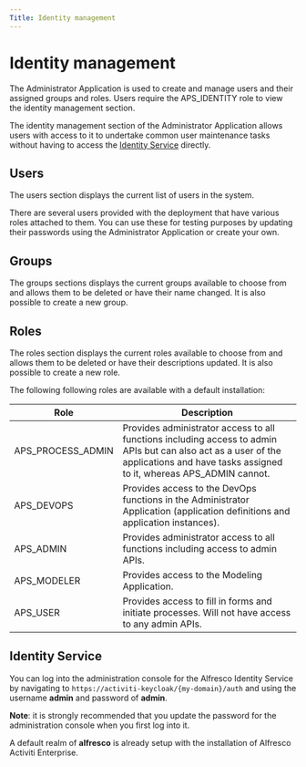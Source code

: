 ```yaml
---
Title: Identity management
--- 
```


# Identity management
The Administrator Application is used to create and manage users and their assigned groups and roles. Users require the APS_IDENTITY role to view the identity management section. 

The identity management section of the Administrator Application allows users with access to it to undertake common user maintenance tasks without having to access the [Identity Service](https://docs.alfresco.com/identity/concepts/identity-overview.html) directly.

## Users
The users section displays the current list of users in the system. 


There are several users provided with the deployment that have various roles attached to them. You can use these for testing purposes by updating their passwords using the Administrator Application or create your own. 

## Groups
The groups sections displays the current groups available to choose from and allows them to be deleted or have their name changed. It is also possible to create a new group.

## Roles
The roles section displays the current roles available to choose from and allows them to be deleted or have their descriptions updated. It is also possible to create a new role.

The following following roles are available with a default installation: 

| Role | Description |
| ---- | ----------- |
| APS_PROCESS_ADMIN |Provides administrator access to all functions including access to admin APIs but can also act as a user of the applications and have tasks assigned to it, whereas APS_ADMIN cannot. | 
| APS_DEVOPS | Provides access to the DevOps functions in the Administrator Application (application definitions and application instances). |
| APS_ADMIN| Provides administrator access to all functions including access to admin APIs. |
| APS_MODELER | Provides access to the Modeling Application. |
| APS_USER | Provides access to fill in forms and initiate processes. Will not have access to any admin APIs. | 







## Identity Service


You can log into the administration console for the Alfresco Identity Service by navigating to `https://activiti-keycloak/{my-domain}/auth` and using the username **admin** and password of **admin**.

**Note**: it is strongly recommended that you update the password for the administration console when you first log into it. 

A default realm of **alfresco** is already setup with the installation of Alfresco Activiti Enterprise. 



